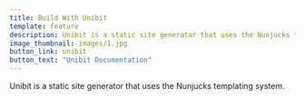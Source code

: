 ```yaml
---
title: Build With Unibit
template: feature
description: Unibit is a static site generator that uses the Nunjucks templating system.
image_thumbnail: images/1.jpg
button_link: unibit
button_text: "Unibit Documentation"
---
```


Unibit is a static site generator that uses the Nunjucks templating system.

